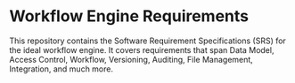 # Workflow Engine Requirements

This repository contains the Software Requirement Specifications (SRS) for the ideal workflow engine. It covers requirements that span Data Model, Access Control, Workflow, Versioning, Auditing, File Management, Integration, and much more.
